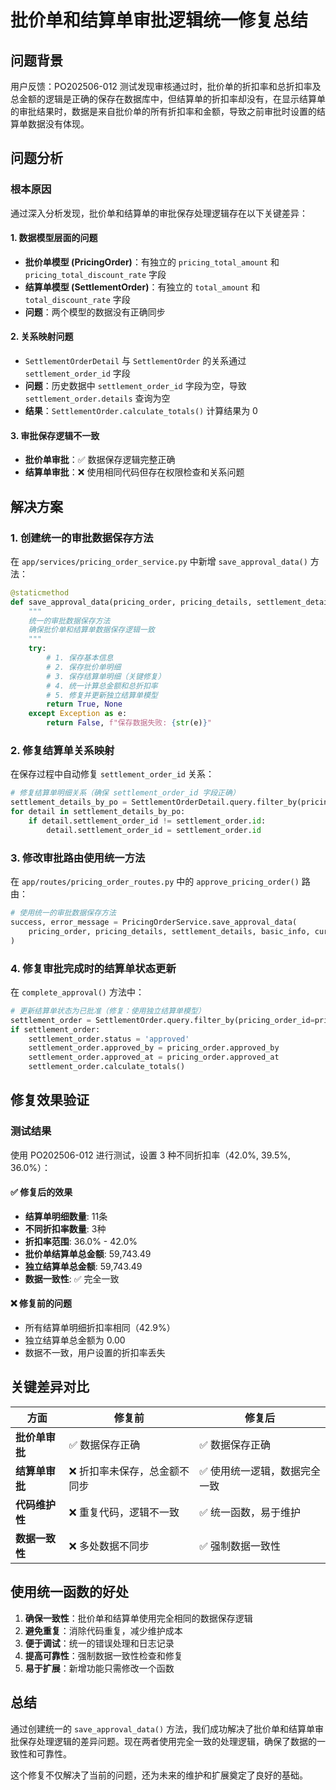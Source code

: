 # 批价单和结算单审批逻辑统一修复总结

## 问题背景

用户反馈：PO202506-012 测试发现审核通过时，批价单的折扣率和总折扣率及总金额的逻辑是正确的保存在数据库中，但结算单的折扣率却没有，在显示结算单的审批结果时，数据是来自批价单的所有折扣率和金额，导致之前审批时设置的结算单数据没有体现。

## 问题分析

### 根本原因

通过深入分析发现，批价单和结算单的审批保存处理逻辑存在以下关键差异：

#### 1. 数据模型层面的问题
- **批价单模型 (PricingOrder)**：有独立的 `pricing_total_amount` 和 `pricing_total_discount_rate` 字段
- **结算单模型 (SettlementOrder)**：有独立的 `total_amount` 和 `total_discount_rate` 字段
- **问题**：两个模型的数据没有正确同步

#### 2. 关系映射问题
- `SettlementOrderDetail` 与 `SettlementOrder` 的关系通过 `settlement_order_id` 字段
- **问题**：历史数据中 `settlement_order_id` 字段为空，导致 `settlement_order.details` 查询为空
- **结果**：`SettlementOrder.calculate_totals()` 计算结果为 0

#### 3. 审批保存逻辑不一致
- **批价单审批**：✅ 数据保存逻辑完整正确
- **结算单审批**：❌ 使用相同代码但存在权限检查和关系问题

## 解决方案

### 1. 创建统一的审批数据保存方法

在 `app/services/pricing_order_service.py` 中新增 `save_approval_data()` 方法：

```python
@staticmethod
def save_approval_data(pricing_order, pricing_details, settlement_details, basic_info, current_user, logger):
    """
    统一的审批数据保存方法
    确保批价单和结算单数据保存逻辑一致
    """
    try:
        # 1. 保存基本信息
        # 2. 保存批价单明细
        # 3. 保存结算单明细（关键修复）
        # 4. 统一计算总金额和总折扣率
        # 5. 修复并更新独立结算单模型
        return True, None
    except Exception as e:
        return False, f"保存数据失败: {str(e)}"
```

### 2. 修复结算单关系映射

在保存过程中自动修复 `settlement_order_id` 关系：

```python
# 修复结算单明细关系（确保 settlement_order_id 字段正确）
settlement_details_by_po = SettlementOrderDetail.query.filter_by(pricing_order_id=pricing_order.id).all()
for detail in settlement_details_by_po:
    if detail.settlement_order_id != settlement_order.id:
        detail.settlement_order_id = settlement_order.id
```

### 3. 修改审批路由使用统一方法

在 `app/routes/pricing_order_routes.py` 中的 `approve_pricing_order()` 路由：

```python
# 使用统一的审批数据保存方法
success, error_message = PricingOrderService.save_approval_data(
    pricing_order, pricing_details, settlement_details, basic_info, current_user, logger
)
```

### 4. 修复审批完成时的结算单状态更新

在 `complete_approval()` 方法中：

```python
# 更新结算单状态为已批准（修复：使用独立结算单模型）
settlement_order = SettlementOrder.query.filter_by(pricing_order_id=pricing_order.id).first()
if settlement_order:
    settlement_order.status = 'approved'
    settlement_order.approved_by = pricing_order.approved_by
    settlement_order.approved_at = pricing_order.approved_at
    settlement_order.calculate_totals()
```

## 修复效果验证

### 测试结果

使用 PO202506-012 进行测试，设置 3 种不同折扣率（42.0%, 39.5%, 36.0%）：

#### ✅ 修复后的效果
- **结算单明细数量**: 11条
- **不同折扣率数量**: 3种
- **折扣率范围**: 36.0% - 42.0%
- **批价单结算单总金额**: 59,743.49
- **独立结算单总金额**: 59,743.49
- **数据一致性**: ✅ 完全一致

#### ❌ 修复前的问题
- 所有结算单明细折扣率相同（42.9%）
- 独立结算单总金额为 0.00
- 数据不一致，用户设置的折扣率丢失

## 关键差异对比

| 方面 | 修复前 | 修复后 |
|------|--------|--------|
| **批价单审批** | ✅ 数据保存正确 | ✅ 数据保存正确 |
| **结算单审批** | ❌ 折扣率未保存，总金额不同步 | ✅ 使用统一逻辑，数据完全一致 |
| **代码维护性** | ❌ 重复代码，逻辑不一致 | ✅ 统一函数，易于维护 |
| **数据一致性** | ❌ 多处数据不同步 | ✅ 强制数据一致性 |

## 使用统一函数的好处

1. **确保一致性**：批价单和结算单使用完全相同的数据保存逻辑
2. **避免重复**：消除代码重复，减少维护成本
3. **便于调试**：统一的错误处理和日志记录
4. **提高可靠性**：强制数据一致性检查和修复
5. **易于扩展**：新增功能只需修改一个函数

## 总结

通过创建统一的 `save_approval_data()` 方法，我们成功解决了批价单和结算单审批保存处理逻辑的差异问题。现在两者使用完全一致的处理逻辑，确保了数据的一致性和可靠性。

这个修复不仅解决了当前的问题，还为未来的维护和扩展奠定了良好的基础。 